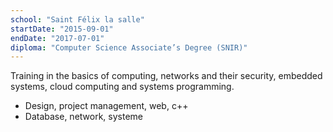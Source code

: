 ```yaml
---
school: "Saint Félix la salle"
startDate: "2015-09-01"
endDate: "2017-07-01"
diploma: "Computer Science Associate’s Degree (SNIR)"
---
```


Training in the basics of computing, networks and their security, embedded systems, cloud computing and systems programming.

- Design, project management, web, c++
- Database, network, systeme
